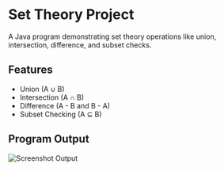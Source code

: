 # Set Theory Project

A Java program demonstrating set theory operations like union, intersection, difference, and subset checks.

## Features
- Union (A ∪ B)
- Intersection (A ∩ B)
- Difference (A - B and B - A)
- Subset Checking (A ⊆ B)

## Program Output
![Screenshot Output](screenshots/union.png)
